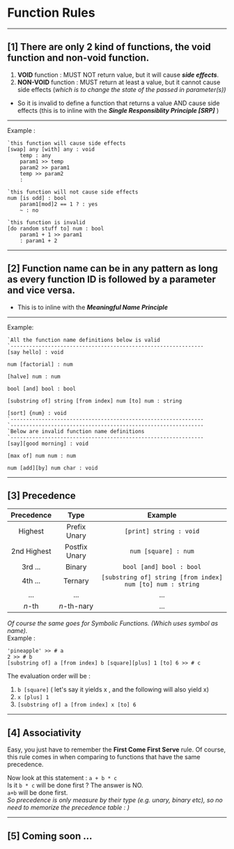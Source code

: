 
# Function Rules  
---  
## [1] There are only 2 kind of functions, the **void** function and **non-void** function. 
   1) **VOID** function : MUST NOT return value, but it will cause ***side effects***.  
   2) **NON-VOID** function : MUST return at least a value, but it cannot cause side effects (*which is to change the state of the passed in parameter(s))*
   * So it is invalid to define a function that returns a value AND cause side effects (this is to inline with the ***Single Responsiblity Principle [SRP]*** )
 
---
Example :  
```  
`this function will cause side effects
[swap] any [with] any : void
    temp : any
    param1 >> temp
    param2 >> param1
    temp >> param2
    :

`this function will not cause side effects
num [is odd] : bool
	param1[mod]2 == 1 ? : yes
    ~ : no

`this function is invalid
[do random stuff to] num : bool
	param1 + 1 >> param1
    : param1 + 2
```
---
## [2] Function name can be in any pattern as long as every function ID is followed by a parameter and vice versa.  
	 
   * This is to inline with the ***Meaningful Name Principle***
    
   
---
Example:  
```
`All the function name definitions below is valid
`--------------------------------------------------------------
[say hello] : void	

num [factorial] : num 	

[halve] num : num

bool [and] bool : bool 

[substring of] string [from index] num [to] num : string

[sort] {num} : void
`--------------------------------------------------------------
`--------------------------------------------------------------
`Below are invalid function name definitions
`--------------------------------------------------------------
[say][good morning] : void 

[max of] num num : num

num [add][by] num char : void

```
---
## [3] Precedence 
Precedence|Type|Example
:---:|:---:|:---:
Highest|Prefix Unary|`[print] string : void`
2nd Highest|Postfix Unary |`num [square] : num`
3rd ...|Binary| `bool [and] bool : bool`
4th ... |Ternary|`[substring of] string [from index] num [to] num : string`
... |...|...
*n*-th|*n*-th-nary|...
*Of course the same goes for Symbolic Functions. (Which uses symbol as name).*  
Example : 
```
'pineapple' >> # a
2 >> # b
[substring of] a [from index] b [square][plus] 1 [to] 6 >> # c
```
The evaluation order will be :  
   1) `b [square]`  ( let's say it yields x , and the following will also yield x)  
   2) `x [plus] 1`  
   3) `[substring of] a [from index] x [to] 6 `  

---   
## [4] Associativity 
Easy, you just have to remember the **First Come First Serve** rule.
Of course, this rule comes in when comparing to functions that have the same precedence.
 
 Now look at this statement : `a + b * c`  
 Is it `b * c` will be done first ? The answer is NO.  
 `a+b` will be done first.  
 *So precedence is only measure by their type (e.g. unary, binary etc), so no need to memorize the precedence table : )*
 
 ---   
 
 ## [5] Coming soon ... 
